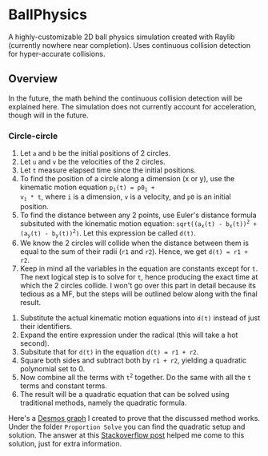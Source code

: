 # BallPhysics
A highly-customizable 2D ball physics simulation created with Raylib (currently nowhere near completion). Uses continuous collision detection for hyper-accurate collisions.

## Overview
In the future, the math behind the continuous collision detection will be explained here. The simulation does not currently account for acceleration, though will in the future.

### Circle-circle
1. Let `a` and `b` be the initial positions of 2 circles.
2. Let `u` and `v` be the velocities of the 2 circles.
3. Let `t` measure elapsed time since the initial positions.
4. To find the position of a circle along a dimension (x or y), use the kinematic motion equation <code>p<sub>i</sub>(t) = p0<sub>i</sub> + v<sub>i</sub> * t</code>, where `i` is a dimension, `v` is a velocity, and `p0` is an initial position.
5. To find the distance between any 2 points, use Euler's distance formula subsituted with the kinematic motion equation: <code>sqrt((a<sub>x</sub>(t) - b<sub>x</sub>(t))<sup>2</sup> + (a<sub>y</sub>(t) - b<sub>y</sub>(t))<sup>2</sup>)</code>. Let this expression be called `d(t)`.
6. We know the 2 circles will collide when the distance between them is equal to the sum of their radii (`r1` and `r2`). Hence, we get <code>d(t) = r1 + r2</code>.
7. Keep in mind all the variables in the equation are constants except for `t`. The next logical step is to solve for `t`, hence producing the exact time at which the 2 circles collide. I won't go over this part in 
detail because its tedious as a MF, but the steps will be outlined below along with the final result.

<!-- end of the list -->

1. Substitute the actual kinematic motion equations into `d(t)` instead of just their identifiers.
2. Expand the entire expression under the radical (this will take a hot second).
3. Subsitute that for `d(t)` in the equation `d(t) = r1 + r2`.
4. Square both sides and subtract both by `r1 + r2`, yielding a quadratic polynomial set to 0.
5. Now combine all the terms with <code>t<sup>2</sup></code> together. Do the same with all the `t` terms and constant terms.
6. The result will be a quadratic equation that can be solved using traditional methods, namely the quadratic formula.

<!-- end of the list -->

Here's a [Desmos graph](https://www.desmos.com/calculator/y7s1hssxid) I created to prove that the discussed method works. Under the folder `Proportion Solve` you can find the quadratic setup and solution.
The answer at this [Stackoverflow post](https://stackoverflow.com/questions/43577298/calculating-collision-times-between-two-circles-physics/43577790#43577790) helped me come to this solution, just for extra information.
